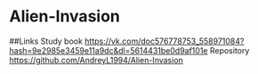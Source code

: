 # Alien-Invasion
##Links
Study book https://vk.com/doc576778753_558971084?hash=9e2985e3459e11a9dc&dl=5614431be0d9af101e
Repository https://github.com/AndreyL1994/Alien-Invasion
